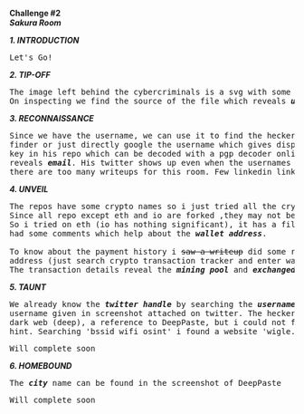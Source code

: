 **Challenge #2**      
***Sakura Room***       

***1. INTRODUCTION***
<pre>Let's Go!</pre>

***2. TIP-OFF***
<pre>The image left behind the cybercriminals is a svg with some binary data and text in the background.
On inspecting we find the source of the file which reveals <b><i>username</i></b></pre>


***3. RECONNAISSANCE***
<pre>Since we have the username, we can use it to find the hecker on other platforms using name username 
finder or just directly google the username which gives displays his github and twitter.He has a public 
key in his repo which can be decoded with a pgp decoder online or just base64, the username in the key 
reveals <b><i>email</i></b>. His twitter shows up even when the usernames are different maybe because 
there are too many writeups for this room. Few linkedin links with a <b><i>name</i></b> also shows up.</pre>

***4. UNVEIL***
<pre>The repos have some crypto names so i just tried all the cryptos mentioned in the repos and got the answer.
Since all repo except eth and io are forked ,they may not be related to the problem at all.
So i tried on eth (io has nothing significant), it has a filename which was edited. Its previous version 
had some comments which help about the <i><b>wallet address</i></b>.<br>
To know about the payment history i <s>saw a writeup</s> did some research to track the transaction from wallet 
address (just search crypto transaction tracker and enter wallet address). 
The transaction details reveal the <b><i>mining pool</i></b> and <b><i>exchanged crypto</i></b>.</pre>

***5. TAUNT***
<pre>We already know the <b><i>twitter handle</i></b> by searching the <b><i>username</i></b>, but it can also be found by searching the
username given in screenshot attached on twitter. The hecker had tweeted that he has pasted some data on 
dark web (deep), a reference to DeepPaste, but i could not find any working link on tor instead i used the 
hint. Searching 'bssid wifi osint' i found a website 'wigle.net' </pre>
<pre>Will complete soon</pre>

***6. HOMEBOUND***
<pre>The <i><b>city</b></i> name can be found in the screenshot of DeepPaste</pre>
<pre>Will complete soon</pre>
